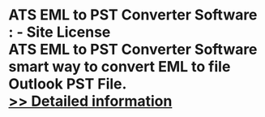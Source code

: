 # ATS EML to PST Converter Software : - Site License<br />ATS EML to PST Converter Software smart way to convert EML to file Outlook PST File.<br />[>> Detailed information](https://secure.shareit.com/shareit/product.html?productid=300778878&affiliateid=200057808)